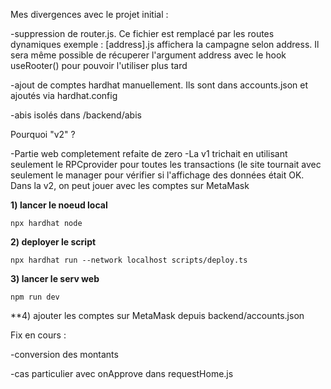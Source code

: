 Mes divergences avec le projet initial :

-suppression de router.js. Ce fichier est remplacé par les routes
dynamiques
exemple : [address].js affichera la campagne selon address. Il sera même possible de récuperer
l'argument address avec le hook useRooter() pour pouvoir l'utiliser plus tard

-ajout de comptes hardhat manuellement. Ils sont dans accounts.json et ajoutés via hardhat.config

-abis isolés dans /backend/abis


Pourquoi "v2" ?

-Partie web completement refaite de zero
-La v1 trichait en utilisant seulement le RPCprovider pour toutes les transactions (le site tournait avec seulement le manager pour vérifier si 
l'affichage des données était OK. Dans la v2, on peut jouer avec les comptes sur MetaMask



**1) lancer le noeud local**

    npx hardhat node 
    
**2) deployer le script**

    npx hardhat run --network localhost scripts/deploy.ts

**3) lancer le serv web**

    npm run dev
    
**4) ajouter les comptes sur MetaMask depuis backend/accounts.json
    
 Fix en cours :
 
 -conversion des montants
 
 -cas particulier avec onApprove dans requestHome.js
 

